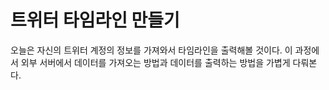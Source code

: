 # 트위터 타임라인 만들기

오늘은 자신의 트위터 계정의 정보를 가져와서 타임라인을 출력해볼 것이다.
이 과정에서 외부 서버에서 데이터를 가져오는 방법과 데이터를 출력하는 방법을 가볍게 다뤄본다.
